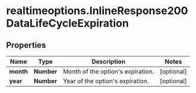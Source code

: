 # realtimeoptions.InlineResponse200DataLifeCycleExpiration

## Properties

Name | Type | Description | Notes
------------ | ------------- | ------------- | -------------
**month** | **Number** | Month of the option&#39;s expiration. | [optional] 
**year** | **Number** | Year of the option&#39;s expiration. | [optional] 


